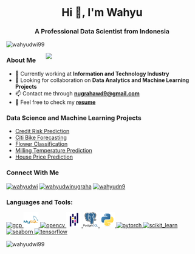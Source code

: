 <h1 align="center">Hi 👋, I'm Wahyu</h1>
<h3 align="center">A Professional Data Scientist from Indonesia</h3>

<p align="left"> <img src="https://komarev.com/ghpvc/?username=wahyudwi99&label=Profile%20views&color=e4992f&style=flat-square" alt="wahyudwi99" /> </p>
<img align="right" width ="400" src="https://img.freepik.com/premium-vector/vector-flat-illustration-software-developer-cyber-program-security_776789-207.jpg">

### About Me
- 🔭 Currently working at **Information and Technology Industry**
- 🤝 Looking for collaboration on **Data Analytics and Machine Learning Projects**
- 📫 Contact me through **nugrahawd9@gmail.com**
- 📄 Feel free to check my **[resume](https://drive.google.com/file/d/1OJ56iAsg7Rf1ZEmFC5Z91LAq7Kq5wkX5/view?usp=sharing)**

### Data Science and Machine Learning Projects
- [Credit Risk Prediction](https://github.com/wahyudwi99/Final-Project-ID-X-Partners-Internship-Program)
- [Citi Bike Forecasting](https://github.com/wahyudwi99/Timeseries-Forecasting-of-CitiBike-User/tree/main)
- [Flower Classification](https://github.com/wahyudwi99/Flower-Classification)
- [Milling Temperature Prediction](https://github.com/wahyudwi99/Milling-Temperature-Prediction-Using-Machine-Learning)
- [House Price Prediction](https://github.com/wahyudwi99/Housing-Price-Prediction)

<h3 align="left">Connect With Me</h3>
<p align="left">
<a href="https://twitter.com/Wahyudn09" target="blank"><img align="center" src="https://raw.githubusercontent.com/rahuldkjain/github-profile-readme-generator/master/src/images/icons/Social/twitter.svg" alt="wahyudwi" height="30" width="40" /></a>
<a href="https://linkedin.com/in/wahyudwinugraha" target="blank"><img align="center" src="https://raw.githubusercontent.com/rahuldkjain/github-profile-readme-generator/master/src/images/icons/Social/linked-in-alt.svg" alt="wahyudwinugraha" height="30" width="40" /></a>
<a href="https://instagram.com/wahyudn9" target="blank"><img align="center" src="https://raw.githubusercontent.com/rahuldkjain/github-profile-readme-generator/master/src/images/icons/Social/instagram.svg" alt="wahyudn9" height="30" width="40" /></a>
</p>

<h3 align="left">Languages and Tools:</h3>
<p align="left"> <a href="https://cloud.google.com" target="_blank" rel="noreferrer"> <img src="https://www.vectorlogo.zone/logos/google_cloud/google_cloud-icon.svg" alt="gcp" width="40" height="40"/> </a> <a href="https://www.mysql.com/" target="_blank" rel="noreferrer"> <img src="https://raw.githubusercontent.com/devicons/devicon/master/icons/mysql/mysql-original-wordmark.svg" alt="mysql" width="40" height="40"/> </a> <a href="https://opencv.org/" target="_blank" rel="noreferrer"> <img src="https://www.vectorlogo.zone/logos/opencv/opencv-icon.svg" alt="opencv" width="40" height="40"/> </a> <a href="https://pandas.pydata.org/" target="_blank" rel="noreferrer"> <img src="https://raw.githubusercontent.com/devicons/devicon/2ae2a900d2f041da66e950e4d48052658d850630/icons/pandas/pandas-original.svg" alt="pandas" width="40" height="40"/> </a> <a href="https://www.postgresql.org" target="_blank" rel="noreferrer"> <img src="https://raw.githubusercontent.com/devicons/devicon/master/icons/postgresql/postgresql-original-wordmark.svg" alt="postgresql" width="40" height="40"/> </a> <a href="https://www.python.org" target="_blank" rel="noreferrer"> <img src="https://raw.githubusercontent.com/devicons/devicon/master/icons/python/python-original.svg" alt="python" width="40" height="40"/> </a> <a href="https://pytorch.org/" target="_blank" rel="noreferrer"> <img src="https://www.vectorlogo.zone/logos/pytorch/pytorch-icon.svg" alt="pytorch" width="40" height="40"/> </a> <a href="https://scikit-learn.org/" target="_blank" rel="noreferrer"> <img src="https://upload.wikimedia.org/wikipedia/commons/0/05/Scikit_learn_logo_small.svg" alt="scikit_learn" width="40" height="40"/> </a> <a href="https://seaborn.pydata.org/" target="_blank" rel="noreferrer"> <img src="https://seaborn.pydata.org/_images/logo-mark-lightbg.svg" alt="seaborn" width="40" height="40"/> </a> <a href="https://www.tensorflow.org" target="_blank" rel="noreferrer"> <img src="https://www.vectorlogo.zone/logos/tensorflow/tensorflow-icon.svg" alt="tensorflow" width="40" height="40"/> </a> </p>

<p><img align="center" src="https://github-readme-stats.vercel.app/api/top-langs?username=wahyudwi99&show_icons=true&theme=onedark&bg_color=1d1b1b&hide_border=true&locale=en&layout=compact" alt="wahyudwi99" /></p>


